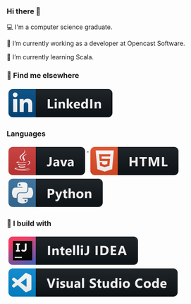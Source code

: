 ### Hi there 👋

:computer: I'm a computer science graduate.

🔭 I’m currently working as a developer at Opencast Software.

🌱 I’m currently learning Scala.

### 📢 Find me elsewhere 

<a href="https://www.linkedin.com/in/riyaagupta">
    <img src="https://raw.githubusercontent.com/RiyaGupta15/RiyaGupta15/master/images/social/linkedin.svg" alt="LinkedIn" style="vertical-align:top; margin:4px">
  </a>

### Languages

<a href = "">
    <img src="https://raw.githubusercontent.com/RiyaGupta15/RiyaGupta15/master/images/dev/languages/java.svg" alt="Java" style="vertical-align:top; margin:4px">
  </a>
  
  <a href="">
    <img src="https://raw.githubusercontent.com/RiyaGupta15/RiyaGupta15/master/images/dev/languages/html.svg" alt="HTML" style="vertical-align:top; margin:4px">
  </a>
  
<a>
    <img src="https://raw.githubusercontent.com/RiyaGupta15/RiyaGupta15/master/images/dev/languages/python.svg" alt="Python" style="vertical-align:top; margin:4px">
  </a>

### 🚧 I build with
<a href="">
    <img src="https://raw.githubusercontent.com/RiyaGupta15/RiyaGupta15/master/images/dev/tools/jetbrains_intellij.svg" alt="IntelliJ" style="vertical-align:top; margin:4px">
  </a>
  
  <a href="">
    <img src="https://raw.githubusercontent.com/RiyaGupta15/RiyaGupta15/master/images/dev/tools/visualstudio_code.svg" alt="VisualStudioCode" style="vertical-align:top; margin:4px">
  </a>
